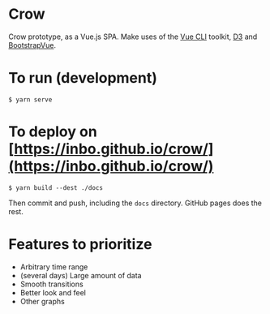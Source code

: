 Crow
====

Crow prototype, as a Vue.js SPA. Make uses of the [Vue CLI](https://cli.vuejs.org/) toolkit, [D3](https://d3js.org/) and [BootstrapVue](https://bootstrap-vue.js.org/).

To run (development)
====================

```
$ yarn serve
````

To deploy on [https://inbo.github.io/crow/](https://inbo.github.io/crow/)
=========================================================================

````
$ yarn build --dest ./docs
````

Then commit and push, including the `docs` directory. GitHub pages does the rest. 


Features to prioritize
======================

- Arbitrary time range
- (several days) Large amount of data
- Smooth transitions
- Better look and feel
- Other graphs